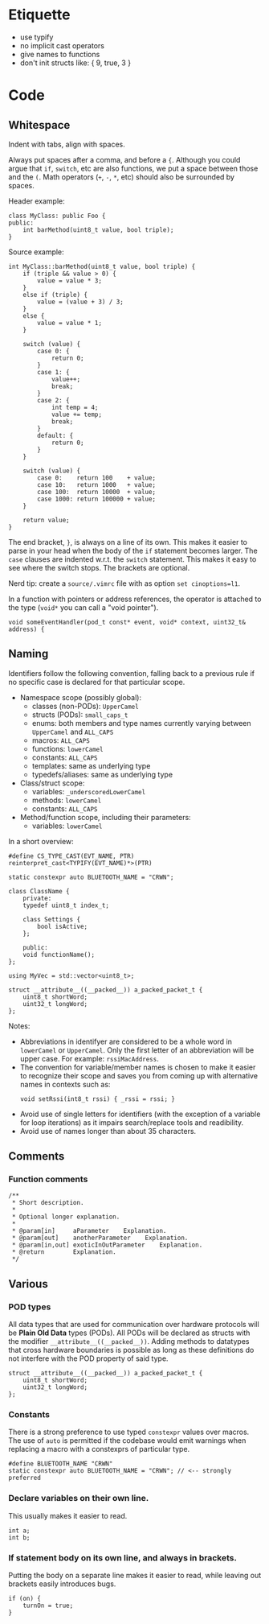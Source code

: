 # Etiquette

- use typify
- no implicit cast operators
- give names to functions
- don't init structs like: { 9, true, 3 }

# Code

## Whitespace

Indent with tabs, align with spaces.

Always put spaces after a comma, and before a `{`.
Although you could argue that `if`, `switch`, etc are also functions, we put a space between those and the `(`.
Math operators (`+`, `-`, `*`, etc) should also be surrounded by spaces.

Header example:
```
class MyClass: public Foo {
public:
	int barMethod(uint8_t value, bool triple);
}
```

Source example:
```
int MyClass::barMethod(uint8_t value, bool triple) {
	if (triple && value > 0) {
		value = value * 3;
	}
	else if (triple) {
		value = (value + 3) / 3;
	}
	else {
		value = value * 1;
	}

	switch (value) {
		case 0: {
			return 0;
		}
		case 1: {
			value++;
			break;
		}
		case 2: {
			int temp = 4;
			value += temp;
			break;
		}
		default: {
			return 0;
		}
	}

	switch (value) {
		case 0:    return 100    + value;
		case 10:   return 1000   + value;
		case 100:  return 10000  + value;
		case 1000: return 100000 + value;
	}

	return value;
}
```

The end bracket, `}`, is always on a line of its own. This makes it easier to parse in your head when the body of the `if` statement becomes larger.
The `case` clauses are indented w.r.t. the `switch` statement. This makes it easy to see where the switch stops. 
The brackets are optional.

Nerd tip: create a `source/.vimrc` file with as option `set cinoptions=l1`.

In a function with pointers or address references, the operator is attached to the type (`void*` you can call a "void pointer").

```
void someEventHandler(pod_t const* event, void* context, uint32_t& address) {
```

## Naming

Identifiers follow the following convention, falling back to a previous rule if no specific case is declared for that particular scope.

- Namespace scope (possibly global):
	- classes (non-PODs): `UpperCamel`
	- structs (PODs): `small_caps_t` 
	- enums: both members and type names currently varying between `UpperCamel` and `ALL_CAPS`
	- macros: `ALL_CAPS`
	- functions: `lowerCamel`
	- constants: `ALL_CAPS`
	- templates: same as underlying type
	- typedefs/aliases: same as underlying type
- Class/struct scope:
	- variables: `_underscoredLowerCamel`
	- methods: `lowerCamel`
	- constants: `ALL_CAPS`
- Method/function scope, including their parameters:
	- variables: `lowerCamel`

In a short overview:

```
#define CS_TYPE_CAST(EVT_NAME, PTR) reinterpret_cast<TYPIFY(EVT_NAME)*>(PTR)

static constexpr auto BLUETOOTH_NAME = "CRWN";

class ClassName {
    private:
    typedef uint8_t index_t;
    
    class Settings {
        bool isActive;
    };
    
    public:
    void functionName();
};

using MyVec = std::vector<uint8_t>;

struct __attribute__((__packed__)) a_packed_packet_t {
    uint8_t shortWord;
    uint32_t longWord;
};
```

Notes:
- Abbreviations in identifyer are considered to be a whole word in `lowerCamel` or `UpperCamel`. Only the first letter of an abbreviation will be upper case. For example: `rssiMacAddress`.
- The convention for variable/member names is chosen to make it easier to recognize their scope and saves you from coming up with alternative names in contexts such as:
	```
	void setRssi(int8_t rssi) { _rssi = rssi; }
	```
- Avoid use of single letters for identifiers (with the exception of a variable for loop iterations) as it impairs search/replace tools and readibility.
- Avoid use of names longer than about 35 characters.

## Comments

### Function comments
```
/**
 * Short description.
 *
 * Optional longer explanation.
 *
 * @param[in]     aParameter    Explanation.
 * @param[out]    anotherParameter    Explanation.
 * @param[in,out] exoticInOutParameter    Explanation.
 * @return        Explanation.
 */
```

## Various

### POD types

All data types that are used for communication over hardware protocols will be **Plain Old Data** types (PODs). All PODs will be declared as structs with the modifier `__attribute__((__packed__))`. Adding methods to datatypes that cross hardware boundaries is possible as long as these definitions do not interfere with the POD property of said type.

```
struct __attribute__((__packed__)) a_packed_packet_t {
    uint8_t shortWord;
    uint32_t longWord;
};
```

### Constants
There is a strong preference to use typed `constexpr` values over macros. The use of `auto` is permitted if the codebase would emit warnings when replacing a macro with a constexprs of particular type.

```
#define BLUETOOTH_NAME "CRWN"
static constexpr auto BLUETOOTH_NAME = "CRWN"; // <-- strongly preferred
```

### Declare variables on their own line.

This usually makes it easier to read.

```
int a;
int b;
```

### If statement body on its own line, and always in brackets.

Putting the body on a separate line makes it easier to read, while leaving out brackets easily introduces bugs.

```
if (on) {
    turnOn = true;
}
```





